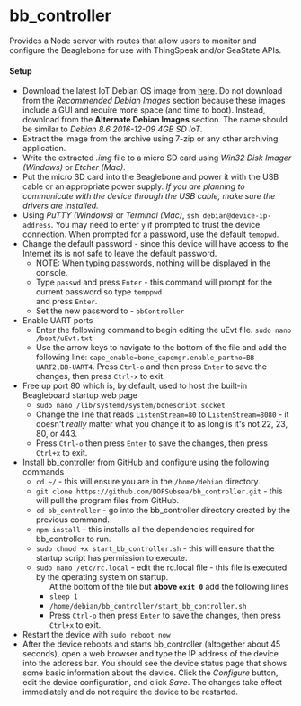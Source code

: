 # bb_controller
Provides a Node server with routes that allow users to monitor and configure the Beaglebone for use with ThingSpeak and/or SeaState APIs.

<h4>Setup</h4>
<ul>
  <li>
    Download the latest IoT Debian OS image from <a href='http://beagleboard.org/latest-images'>here</a>. Do not download from the <em>Recommended Debian Images</em> section because these images include a GUI and require more space (and time to boot). Instead, download from the <b>Alternate Debian Images</b> section. The name should be similar to <em>Debian 8.6 2016-12-09 4GB SD IoT</em>.
  </li>
  <li>
    Extract the image from the archive using 7-zip or any other archiving application.
  </li>
  <li>
    Write the extracted <em>.img</em> file to a micro SD card using <em>Win32 Disk Imager (Windows)</em> or <em>Etcher (Mac)</em>.
  </li>
  <li>
    Put the micro SD card into the Beaglebone and power it with the USB cable or an appropriate power supply. <em>If you are planning to communicate with the device through the USB cable, make sure the drivers are installed.</em>
  </li>
  <li>
    Using <em>PuTTY (Windows)</em> or <em>Terminal (Mac)</em>, <code>ssh debian@device-ip-address</code>. You may need to enter <code>y</code> if prompted to trust the device connection. When prompted for a password, use the default <code>temppwd</code>.
  </li>
  <li>
    Change the default password - since this device will have access to the Internet its is not safe to leave the default password.
    <ul>
      <li>NOTE: When typing passwords, nothing will be displayed in the console.</li>
      <li>Type <code>passwd</code> and press <code>Enter</code> - this command will prompt for the current password so type <code>temppwd</code></li> and press <code>Enter</code>.
      <li>Set the new password to - <code>bbController</code></li>
    </ul>
  </li>
  <li>
    Enable UART ports
    <ul>
      <li>
        Enter the following command to begin editing the uEvt file. <code>sudo nano /boot/uEvt.txt</code>
      </li>
      <li>
        Use the arrow keys to navigate to the bottom of the file and add the following line: <code>cape_enable=bone_capemgr.enable_partno=BB-UART2,BB-UART4</code>. Press <code>Ctrl-o</code> and then press <code>Enter</code> to save the changes, then press <code>Ctrl-x</code> to exit.
      </li>
    </ul>
  </li>
  <li>
    Free up port 80 which is, by default, used to host the built-in Beagleboard startup web page
    <ul>
      <li>
        <code>sudo nano /lib/systemd/system/bonescript.socket</code>
      </li>
      <li>
        Change the line that reads <code>ListenStream=80</code> to <code>ListenStream=8080</code> - it doesn't <em>really</em> matter what you change it to as long is it's not 22, 23, 80, or 443.
      </li>
      <li>
        Press <code>Ctrl-o</code> then press <code>Enter</code> to save the changes, then press <code>Ctrl+x</code> to exit.
      </li>
    </ul>
  <li>
    Install bb_controller from GitHub and configure using the following commands
    <ul>
      <li>
        <code>cd ~/</code> - this will ensure you are in the <code>/home/debian</code> directory.
      </li>
      <li>
        <code>git clone https://github.com/DOFSubsea/bb_controller.git</code> - this will pull the program files from GitHub.
      </li>
      <li>
        <code>cd bb_controller</code> - go into the bb_controller directory created by the previous command.
      </li>
      <li>
        <code>npm install</code> - this installs all the dependencies required for bb_controller to run.
      </li>
      <li>
        <code>sudo chmod +x start_bb_controller.sh</code> - this will ensure that the startup script has permission to execute.
      </li>
      <li>
        <code>sudo nano /etc/rc.local</code> - edit the rc.local file - this file is executed by the operating system on startup.
        <ul>At the bottom of the file but <b>above <code>exit 0</code></b> add the following lines
          <li><code>sleep 1</code></li>
          <li><code>/home/debian/bb_controller/start_bb_controller.sh</code></li>
          <li>Press <code>Ctrl-o</code> then press <code>Enter</code> to save the changes, then press <code>Ctrl+x</code> to exit.</li>
        </ul>
      </li>
    </ul>
  </li>
  <li>
    Restart the device with <code>sudo reboot now</code>
  </li>
  <li>
    After the device reboots and starts bb_controller (altogether about 45 seconds), open a web browser and type the IP address of the device into the address bar. You should see the device status page that shows some basic information about the device. Click the <em>Configure</em> button, edit the device configuration, and click <em>Save</em>. The changes take effect immediately and do not require the device to be restarted.
  </li>
</ul>
